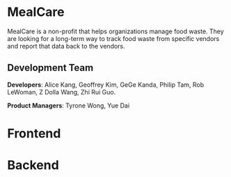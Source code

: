 # MealCare
MealCare is a non-profit that helps organizations manage food waste. They are looking for a long-term way to track food waste from specific vendors and report that data back to the vendors.

## Development Team


**Developers**: Alice Kang, Geoffrey Kim, GeGe Kanda, Philip Tam, Rob LeWoman, Z Dolla Wang, Zhi Rui Guo.


**Product Managers**: Tyrone Wong, Yue Dai

# Frontend

# Backend

